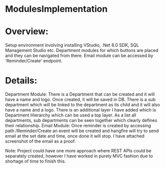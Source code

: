 # ModulesImplementation
# Overview:
Setup environment involving installing VStudio, .Net 8.0 SDK, SQL Management Studio etc. 
Department modules for which buttons are placed and they can be navigated from there. 
Email module can be accessed by 'Reminder/Create' endpoint.

# Details:
Department Module:
There is a Department that can be created and it will have a name and logo. Once created, it will be saved in DB.
There is a sub department which will be linked to the department as its child and it will also have a name and a logo.
There is an additional layer I have added which is Department Hierarchy which can be used a top layer. 
As a list all departments, sub departments can be seen together which clearly defines their relationship. 
Email Module:
Once reminder is created by accessing path /Reminder/Create an event will be created and hangfire will try to send email at the set date and time, once done it will stop. I have attached screenshot of the email as a proof.

Note: Project could have one more approach where REST APIs could be separately created, however I have worked in purely MVC fashion due to shortage of time to finish this.
